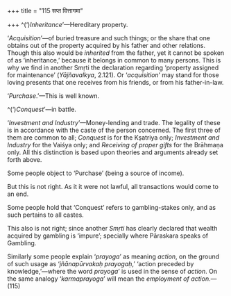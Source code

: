 +++
title = "115 सप्त वित्तागमा"

+++
^(‘)*Inheritance*’—Hereditary property.

‘*Acquisition*’—of buried treasure and such things; or the share that
one obtains out of the property acquired by his father and other
relations. Though this also would be *inherited* from the father, yet it
cannot be spoken of as ‘inheritance,’ because it belongs in common to
many persons. This is why we find in another Smṛti the declaration
regarding ‘property assigned for maintenance’ (*Yājñavalkya*, 2.121). Or
‘*acquisition*’ may stand for those loving presents that one receives
from his friends, or from his father-in-law.

‘*Purchase*.’—This is well known.

^(‘)*Conquest*’—in battle.

‘*Investment and Industry*’—Money-lending and trade. The legality of
these is in accordance with the caste of the person concerned. The first
three of them are common to all; *Conquest* is for the Kṣatriya only;
*Investment and Industry* for the Vaiśya only; and *Receiving of proper
gifts* for the Brāhmaṇa only. All this distinction is based upon
theories and arguments already set forth above.

Some people object to ‘Purchase’ (being a source of income).

But this is not right. As it it were not lawful, all transactions would
come to an end.

Some people hold that ‘Conquest’ refers to gambling-stakes only, and as
such pertains to all castes.

This also is not right; since another *Smṛti* has clearly declared that
wealth acquired by gambling is ‘impure’; specially where Pāraskara
speaks of Gambling.

Similarly some people explain ‘*prayoga*’ as meaning *action*, on the
ground of such usage as ‘*jñānapūrvakaḥ prayogaḥ*,’ ‘action preceded by
knowledge,’—where the word *prayoga*’ is used in the sense of *action*.
On the same analogy ‘*karmaprayoga*’ will mean the *employment of
action*.—(115)


